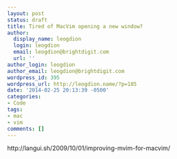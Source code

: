 ```yaml
---
layout: post
status: draft
title: Tired of MacVim opening a new window?
author:
  display_name: leogdion
  login: leogdion
  email: leogdion@brightdigit.com
  url: ''
author_login: leogdion
author_email: leogdion@brightdigit.com
wordpress_id: 395
wordpress_url: http://leogdion.name/?p=185
date: '2014-02-25 20:13:39 -0500'
categories:
- Code
tags:
- mac
- vim
comments: []
---
```

<p>http:&#47;&#47;langui.sh&#47;2009&#47;10&#47;01&#47;improving-mvim-for-macvim&#47;</p>
